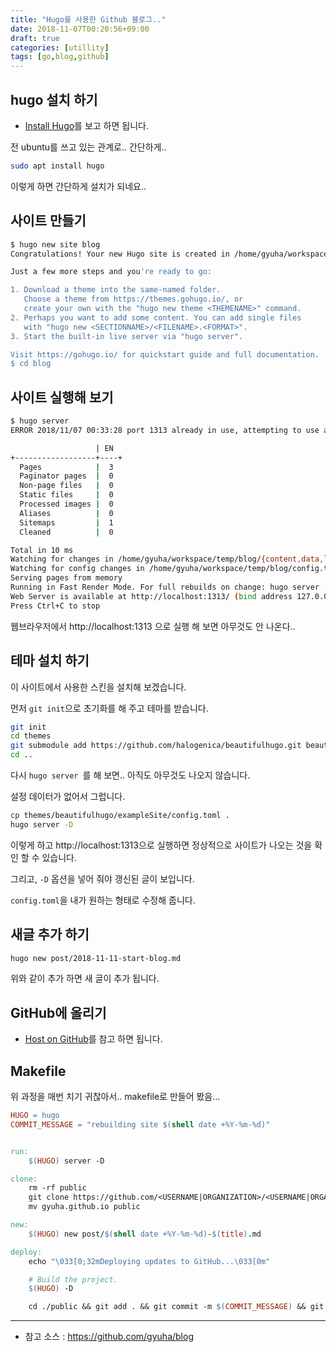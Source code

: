 ```yaml
---
title: "Hugo를 사용한 Github 블로그.."
date: 2018-11-07T00:20:56+09:00
draft: true
categories: [utillity]
tags: [go,blog,github]
---
```


## hugo 설치 하기

- [Install Hugo](https://gohugo.io/getting-started/installing/)를 보고 하면 됩니다.
<!--more-->

전 ubuntu를 쓰고 있는 관계로.. 간단하게..

```bash
sudo apt install hugo
```

이렇게 하면 간단하게 설치가 되네요..



## 사이트 만들기

```bash
$ hugo new site blog
Congratulations! Your new Hugo site is created in /home/gyuha/workspace/temp/blog.

Just a few more steps and you're ready to go:

1. Download a theme into the same-named folder.
   Choose a theme from https://themes.gohugo.io/, or
   create your own with the "hugo new theme <THEMENAME>" command.
2. Perhaps you want to add some content. You can add single files
   with "hugo new <SECTIONNAME>/<FILENAME>.<FORMAT>".
3. Start the built-in live server via "hugo server".

Visit https://gohugo.io/ for quickstart guide and full documentation.
$ cd blog
```



## 사이트 실행해 보기

```bash
$ hugo server
ERROR 2018/11/07 00:33:28 port 1313 already in use, attempting to use an available port

                   | EN  
+------------------+----+
  Pages            |  3  
  Paginator pages  |  0  
  Non-page files   |  0  
  Static files     |  0  
  Processed images |  0  
  Aliases          |  0  
  Sitemaps         |  1  
  Cleaned          |  0  

Total in 10 ms
Watching for changes in /home/gyuha/workspace/temp/blog/{content,data,layouts,static}
Watching for config changes in /home/gyuha/workspace/temp/blog/config.toml
Serving pages from memory
Running in Fast Render Mode. For full rebuilds on change: hugo server --disableFastRender
Web Server is available at http://localhost:1313/ (bind address 127.0.0.1)
Press Ctrl+C to stop

```

웹브라우저에서 http://localhost:1313 으로 실행 해 보면 아무것도 안 나온다..



## 테마 설치 하기

이 사이트에서 사용한 스킨을 설치해 보겠습니다.

먼저 `git init`으로 초기화를 해 주고 테마를 받습니다.

```bash
git init
cd themes
git submodule add https://github.com/halogenica/beautifulhugo.git beautifulhugo
cd ..
```

다시 `hugo server `를 해 보면.. 아직도 아무것도 나오지 않습니다.

설정 데이터가 없어서 그럽니다.

```bash
cp themes/beautifulhugo/exampleSite/config.toml .
hugo server -D
```

이렇게 하고 http://localhost:1313으로 실행하면 정상적으로 사이트가 나오는 것을 확인 할 수 있습니다.

그리고, `-D` 옵션을 넣어 줘야 갱신된 글이 보입니다.

`config.toml`을 내가 원하는 형태로 수정해 줍니다.



## 새글 추가 하기

```bash
hugo new post/2018-11-11-start-blog.md
```

위와 같이 추가 하면 새 글이 추가 됩니다.



## GitHub에 올리기

- [Host on GitHub](https://gohugo.io/hosting-and-deployment/hosting-on-github/)를 참고 하면 됩니다.



## Makefile

위 과정을 매번 치기 귀찮아서.. makefile로 만들어 봤음...



```makefile
HUGO = hugo
COMMIT_MESSAGE = "rebuilding site $(shell date +%Y-%m-%d)"


run:
	$(HUGO) server -D

clone:
	rm -rf public
	git clone https://github.com/<USERNAME|ORGANIZATION>/<USERNAME|ORGANIZATION>.github.io.git
	mv gyuha.github.io public

new:
	$(HUGO) new post/$(shell date +%Y-%m-%d)-$(title).md

deploy:
	echo "\033[0;32mDeploying updates to GitHub...\033[0m"

	# Build the project.
	$(HUGO) -D

	cd ./public && git add . && git commit -m $(COMMIT_MESSAGE) && git push

```



----

- 참고 소스 : https://github.com/gyuha/blog



